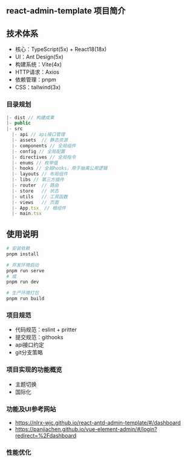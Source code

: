 ## react-admin-template 项目简介

## 技术体系
- 核心：TypeScript(5x) + React18(18x)
- UI：Ant Design(5x)
- 构建系统：Vite(4x)
- HTTP请求：Axios
- 依赖管理：pnpm
- CSS：tailwind(3x)

### 目录规划
```js
|- dist // 构建成果
|- public
|- src
  |- api // api接口管理
  |- assets  // 静态资源
  |- components // 全局组件
  |- config // 全局配置
  |- directives // 全局指令
  |- enums // 枚举值
  |- hooks // 全局hooks，用于抽离公用逻辑
  |- layouts // 布局组件
  |- libs // 第三方插件
  |- router  // 路由
  |- store   // 状态
  |- utils   // 工具函数
  |- views   // 页面
  |- App.tsx  // 根组件
  |- main.tsx
```

## 使用说明
``` bash
# 安装依赖
pnpm install

# 开发环境启动
pnpm run serve
# 或
pnpm run dev

# 生产环境打包
pnpm run build

```

### 项目规范
- 代码规范：eslint + pritter
- 提交规范：githooks
- api接口约定
- git分支策略

### 项目实现的功能概览
- 主题切换
- 国际化

### 功能及UI参考网站
- https://nlrx-wjc.github.io/react-antd-admin-template/#/dashboard
- https://panjiachen.github.io/vue-element-admin/#/login?redirect=%2Fdashboard

### 性能优化